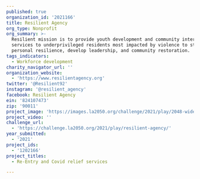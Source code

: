 ```yaml
---
published: true
organization_id: '2021166'
title: Resilient Agency
org_type: Nonprofit
org_summary: >-
  Resilient mission is to provide youth development and community intervention
  services to underprivileged residents most impacted by violence to strengthen
  personal resilience, develop leadership, and community restoration.
tags_indicators:
  - Workforce development
charity_navigator_url: ''
organization_website:
  - 'https://www.resilientagency.org'
twitter: '@Resilient92'
instagram: '@resilient_agency'
facebook: Resilient Agency
ein: '824107473'
zip: '90011'
project_image: 'https://images.la2050.org/challenge/2021/play/2048-wide/resilient-agency.jpg'
project_video: ''
challenge_url:
  - 'https://challenge.la2050.org/2021/play/resilient-agency/'
year_submitted:
  - '2021'
project_ids:
  - '1202166'
project_titles:
  - Re-Entry and Covid relief services

---
```

